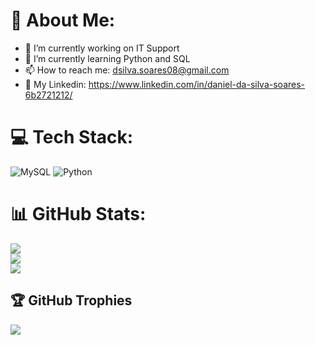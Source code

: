 # 💫 About Me:
- 🔭 I’m currently working on IT Support<br>
- 🌱 I’m currently learning Python and SQL<br>
- 📫 How to reach me: dsilva.soares08@gmail.com<br>
- 💼 My Linkedin: https://www.linkedin.com/in/daniel-da-silva-soares-6b2721212/


# 💻 Tech Stack:
![MySQL](https://img.shields.io/badge/mysql-4479A1.svg?style=for-the-badge&logo=mysql&logoColor=white)
![Python](https://img.shields.io/badge/python-3776AB.svg?style=for-the-badge&logo=python&logoColor=white)

# 📊 GitHub Stats:
![](https://github-readme-stats.vercel.app/api?username=daniels-soares&theme=darcula&hide_border=false&include_all_commits=false&count_private=false)<br/>
![](https://nirzak-streak-stats.vercel.app/?user=daniels-soares&theme=darcula&hide_border=false)<br/>
![](https://github-readme-stats.vercel.app/api/top-langs/?username=daniels-soares&theme=darcula&hide_border=false&include_all_commits=false&count_private=false&layout=compact)

## 🏆 GitHub Trophies
![](https://github-profile-trophy.vercel.app/?username=daniels-soares&theme=radical&no-frame=false&no-bg=true&margin-w=4)

<!-- Proudly created with GPRM ( https://gprm.itsvg.in ) -->
